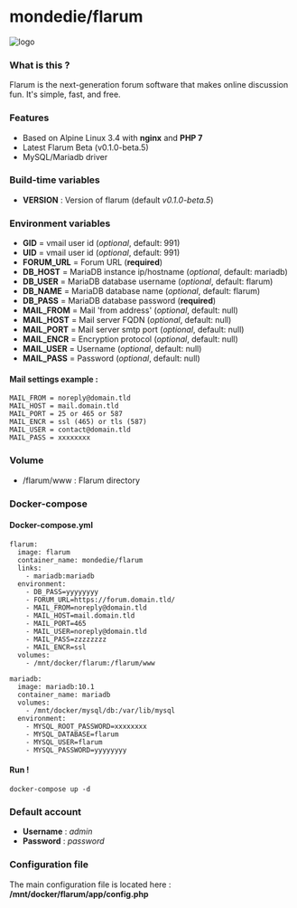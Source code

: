 # mondedie/flarum

![logo](https://i.imgur.com/Bjrtbsc.png "logo")

### What is this ?

Flarum is the next-generation forum software that makes online discussion fun. It's simple, fast, and free.

### Features

- Based on Alpine Linux 3.4 with **nginx** and **PHP 7**
- Latest Flarum Beta (v0.1.0-beta.5)
- MySQL/Mariadb driver

### Build-time variables

- **VERSION** : Version of flarum (default *v0.1.0-beta.5*)

### Environment variables

- **GID** = vmail user id (*optional*, default: 991)
- **UID** = vmail user id (*optional*, default: 991)
- **FORUM_URL** = Forum URL (**required**)
- **DB_HOST** = MariaDB instance ip/hostname (*optional*, default: mariadb)
- **DB_USER** = MariaDB database username (*optional*, default: flarum)
- **DB_NAME** = MariaDB database name (*optional*, default: flarum)
- **DB_PASS** = MariaDB database password (**required**)
- **MAIL_FROM** = Mail 'from address' (*optional*, default: null)
- **MAIL_HOST** = Mail server FQDN (*optional*, default: null)
- **MAIL_PORT** = Mail server smtp port (*optional*, default: null)
- **MAIL_ENCR** = Encryption protocol (*optional*, default: null)
- **MAIL_USER** = Username (*optional*, default: null)
- **MAIL_PASS** = Password (*optional*, default: null)

#### Mail settings example :

```
MAIL_FROM = noreply@domain.tld
MAIL_HOST = mail.domain.tld
MAIL_PORT = 25 or 465 or 587
MAIL_ENCR = ssl (465) or tls (587)
MAIL_USER = contact@domain.tld
MAIL_PASS = xxxxxxxx
```

### Volume

* /flarum/www : Flarum directory

### Docker-compose

#### Docker-compose.yml

```
flarum:
  image: flarum
  container_name: mondedie/flarum
  links:
    - mariadb:mariadb
  environment:
    - DB_PASS=yyyyyyyy
    - FORUM_URL=https://forum.domain.tld/
    - MAIL_FROM=noreply@domain.tld
    - MAIL_HOST=mail.domain.tld
    - MAIL_PORT=465
    - MAIL_USER=noreply@domain.tld
    - MAIL_PASS=zzzzzzzz
    - MAIL_ENCR=ssl
  volumes:
    - /mnt/docker/flarum:/flarum/www

mariadb:
  image: mariadb:10.1
  container_name: mariadb
  volumes:
    - /mnt/docker/mysql/db:/var/lib/mysql
  environment:
    - MYSQL_ROOT_PASSWORD=xxxxxxxx
    - MYSQL_DATABASE=flarum
    - MYSQL_USER=flarum
    - MYSQL_PASSWORD=yyyyyyyy
```

#### Run !

```
docker-compose up -d
```

### Default account

* **Username** : *admin*
* **Password** : *password*

### Configuration file

The main configuration file is located here : **/mnt/docker/flarum/app/config.php**
